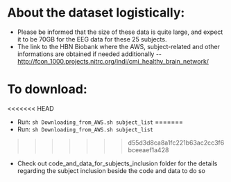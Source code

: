# About the dataset logistically:
* Please be informed that the size of these data is quite large, and expect it to be 70GB for the EEG data for these 25 subjects.
* The link to the HBN Biobank where the AWS, subject-related and other informations are obtained if needed additionally --  http://fcon_1000.projects.nitrc.org/indi/cmi_healthy_brain_network/

# To download:
<<<<<<< HEAD
* Run: `sh Downloading_from_AWS.sh subject_list`
=======
* Run: `sh Downloading_from_AWS.sh subject_list`
>>>>>>> d55d3d8ca8a1fc221b63ac2cc3f6bceeaef1a428
* Check out code_and_data_for_subjects_inclusion folder for the details regarding the subject inclusion beside the code and data to do so
